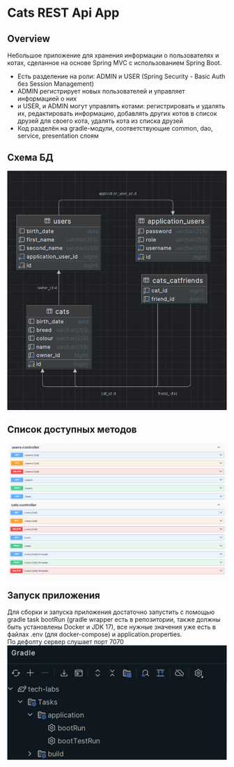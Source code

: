 # Cats REST Api App

## Overview

Небольшое приложение для хранения информации о пользователях и котах,
сделанное на основе Spring MVC с использованием Spring Boot.
<br>

- Есть разделение на роли: ADMIN и USER (Spring Security - Basic Auth без Session Management)
- ADMIN регистрирует новых пользователей и управляет информацией о них
- и USER, и ADMIN могут управлять котами: регистрировать и удалять их,
  редактировать информацию, добавлять других котов в список друзей для своего кота,
  удалять кота из списка друзей
- Код разделён на gradle-модули, соответствующие common, dao, service, presentation слоям

## Схема БД

![](readme-pics/entities.png)

## Список доступных методов

![](readme-pics/users-controller.png)
![](readme-pics/cats-controller.png)

## Запуск приложения

Для сборки и запуска приложения достаточно запустить с помощью gradle
task bootRun (gradle wrapper есть в репозитории, также должны быть установлены Docker и JDK 17),
все нужные значения уже есть в файлах .env (для docker-compose) и application.properties.
<br>
По дефолту сервер слушает порт 7070
<br>
![](readme-pics/boot-run-task.png)
